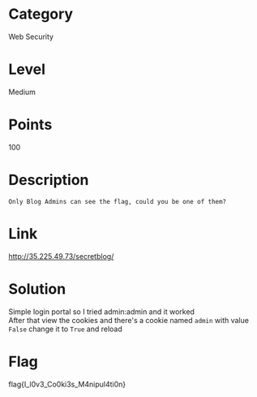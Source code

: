# Category
Web Security
# Level
Medium
# Points
100
# Description
```Only Blog Admins can see the flag, could you be one of them?```
# Link
http://35.225.49.73/secretblog/
# Solution
Simple login portal so I tried admin:admin and it worked</br>
After that view the cookies and there's a cookie named `admin` with value `False` change it to `True` and reload</br>
# Flag
flag{I_l0v3_Co0ki3s_M4nipul4ti0n}
